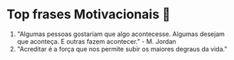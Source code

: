 # Top frases Motivacionais :muscle:

1.  "Algumas pessoas gostariam que algo acontecesse. Algumas desejam que aconteça. E outras fazem acontecer.” - M. Jordan
2. ​"Acreditar é a força que nos permite subir os maiores degraus da vida."


